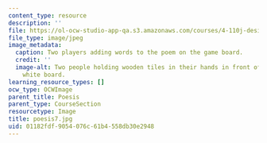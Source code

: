 ```yaml
---
content_type: resource
description: ''
file: https://ol-ocw-studio-app-qa.s3.amazonaws.com/courses/4-110j-design-across-scales-disciplines-and-problem-contexts-spring-2013/01182fdf9054076c61b4558db30e2948_poesis7.jpg
file_type: image/jpeg
image_metadata:
  caption: Two players adding words to the poem on the game board.
  credit: ''
  image-alt: Two people holding wooden tiles in their hands in front of a black and
    white board.
learning_resource_types: []
ocw_type: OCWImage
parent_title: Poesis
parent_type: CourseSection
resourcetype: Image
title: poesis7.jpg
uid: 01182fdf-9054-076c-61b4-558db30e2948
---
```

